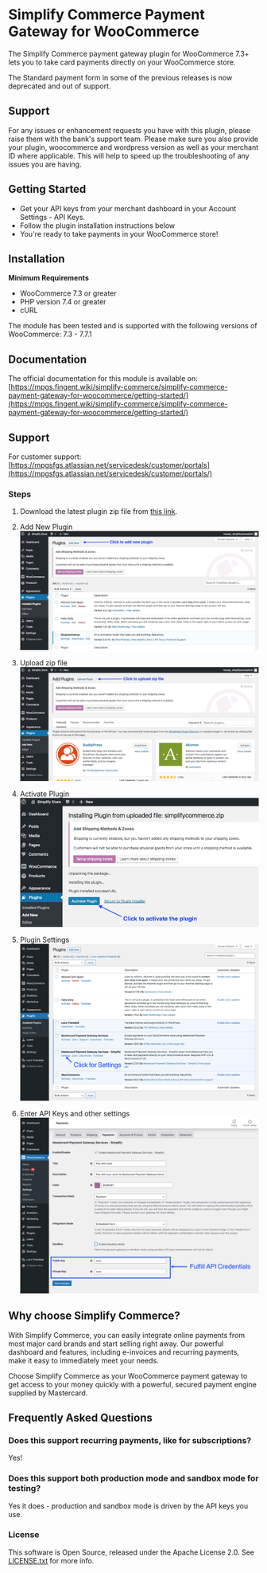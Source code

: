# Simplify Commerce Payment Gateway for WooCommerce

The Simplify Commerce payment gateway plugin for WooCommerce 7.3+ lets you to take card payments directly on your WooCommerce store.

The Standard payment form in some of the previous releases is now deprecated and out of support.

## Support

For any issues or enhancement requests you have with this plugin, please raise them with the bank's support team. Please make sure you also provide your plugin, woocommerce and wordpress version as well as your merchant ID where applicable. This will help to speed up the troubleshooting of any issues you are having.

## Getting Started 

* Get your API keys from your merchant dashboard in your Account Settings - API Keys.
* Follow the plugin installation instructions below 
* You're ready to take payments in your WooCommerce store!

## Installation

**Minimum Requirements**

* WooCommerce 7.3 or greater
* PHP version 7.4 or greater
* cURL

The module has been tested and is supported with the following versions of WooCommerce:
7.3 - 7.7.1

## Documentation
The official documentation for this module is available on: [https://mpgs.fingent.wiki/simplify-commerce/simplify-commerce-payment-gateway-for-woocommerce/getting-started/](https://mpgs.fingent.wiki/simplify-commerce/simplify-commerce-payment-gateway-for-woocommerce/getting-started/)

## Support
For customer support:[https://mpgsfgs.atlassian.net/servicedesk/customer/portals](https://mpgsfgs.atlassian.net/servicedesk/customer/portals/)

### Steps 
1. Download the latest plugin zip file from [this link](https://github.com/simplifycom/woocommerce-simplify-payment-gateway-plugin/releases/latest).

2. Add New Plugin
  ![Add New Plugin](./docs/Wordpress_AddNew_Plugin.png "Add New Plugin") 
   
3. Upload zip file
  ![Upload zip file](./docs/Wordpress_Upload_Plugin.png "Upload zip file")
   
4. Activate Plugin
  ![Activate Plugin](./docs/Wordpress_Activate_Plugin.png "Activate Plugin") 
   
5. Plugin Settings 
  ![Plugin Settings](./docs/SimplifyCommerce_Plugin_Settings.png "Plugin Settings") 
   
6. Enter API Keys and other settings
  ![API Keys and other settings](./docs/SimplifyCommerce_Plugin_APIKeys.png "API Keys & Other Settings") 
   
## Why choose Simplify Commerce?

With Simplify Commerce, you can easily integrate online payments from most major card brands and start selling right away. Our powerful dashboard and features, including e-invoices and recurring payments, make it easy to immediately meet your needs.

Choose Simplify Commerce as your WooCommerce payment gateway to get access to your money quickly with a powerful, secured payment engine supplied by Mastercard.


## Frequently Asked Questions

### Does this support recurring payments, like for subscriptions?
Yes!

### Does this support both production mode and sandbox mode for testing?
Yes it does - production and sandbox mode is driven by the API keys you use.

### License
This software is Open Source, released under the Apache License 2.0. See [LICENSE.txt](LICENSE.txt) for more info.
